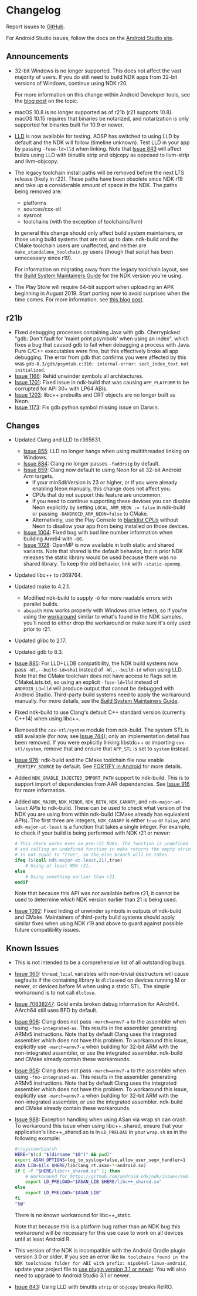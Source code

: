 # Changelog

Report issues to [GitHub].

For Android Studio issues, follow the docs on the [Android Studio site].

[GitHub]: https://github.com/android-ndk/ndk/issues
[Android Studio site]: http://tools.android.com/filing-bugs

## Announcements

 * 32-bit Windows is no longer supported. This does not affect the vast majority
   of users. If you do still need to build NDK apps from 32-bit versions of
   Windows, continue using NDK r20.

   For more information on this change within Android Developer tools, see the
   [blog post] on the topic.

[blog post]: https://android-developers.googleblog.com/2019/06/moving-android-studio-and-android.html

 * macOS 10.8 is no longer supported as of r21b (r21 supports 10.8). macOS 10.15
   requires that binaries be notarized, and notarization is only supported for
   binaries built for 10.9 or newer.

 * [LLD](https://lld.llvm.org/) is now available for testing. AOSP has switched
   to using LLD by default and the NDK will follow (timeline unknown). Test LLD
   in your app by passing `-fuse-ld=lld` when linking. Note that [Issue 843]
   will affect builds using LLD with binutils strip and objcopy as opposed to
   llvm-strip and llvm-objcopy.

 * The legacy toolchain install paths will be removed before the next LTS
   release (likely in r22). These paths have been obsolete since NDK r19 and
   take up a considerable amount of space in the NDK. The paths being removed
   are:

   * platforms
   * sources/cxx-stl
   * sysroot
   * toolchains (with the exception of toolchains/llvm)

   In general this change should only affect build system maintainers, or those
   using build systems that are not up to date. ndk-build and the CMake
   toolchain users are unaffected, and neither are
   `make_standalone_toolchain.py` users (though that script has been unnecessary
   since r19).

   For information on migrating away from the legacy toolchain layout, see the
   [Build System Maintainers Guide] for the NDK version you're using.

 * The Play Store will require 64-bit support when uploading an APK beginning in
   August 2019. Start porting now to avoid surprises when the time comes. For
   more information, see [this blog post](https://android-developers.googleblog.com/2017/12/improving-app-security-and-performance.html).

[Build System Maintainers Guide]: https://android.googlesource.com/platform/ndk/+/master/docs/BuildSystemMaintainers.md

## r21b

 * Fixed debugging processes containing Java with gdb. Cherrypicked
   "gdb: Don't fault for 'maint print psymbols' when using an index", which
   fixes a bug that caused gdb to fail when debugging a process with Java.
   Pure C/C++ executables were fine, but this effectively broke all app
   debugging. The error from gdb that confirms you were affected by this was
   `gdb-8.3/gdb/psymtab.c:316: internal-error: sect_index_text not initialized`.
 * [Issue 1166]: Rehid unwinder symbols all architectures.
 * [Issue 1201]: Fixed issue in ndk-build that was causing `APP_PLATFORM` to be
   corrupted for API 30+ with LP64 ABIs.
 * [Issue 1203]: libc++ prebuilts and CRT objects are no longer built as Neon.
 * [Issue 1173]: Fix gdb python symbol missing issue on Darwin.

[Issue 1166]: https://github.com/android/ndk/issues/1166
[Issue 1201]: https://github.com/android/ndk/issues/1201
[Issue 1203]: https://github.com/android/ndk/issues/1203
[Issue 1173]: https://github.com/android/ndk/issues/1173

## Changes

 * Updated Clang and LLD to r365631.
     * [Issue 855]: LLD no longer hangs when using multithreaded linking on
       Windows.
     * [Issue 884]: Clang no longer passes `-faddrsig` by default.
     * [Issue 859]: Clang now default to using Neon for all 32-bit Android Arm
       targets.
         * If your minSdkVersion is 23 or higher, or if you were already
           enabling Neon manually, this change does not affect you.
         * CPUs that do not support this feature are uncommon.
         * If you need to continue supporting these devices you can disable
           Neon explicitly by setting `LOCAL_ARM_NEON := false` in ndk-build or
           passing `-DANDROID_ARM_NEON=false` to CMake.
         * Alternatively, use the Play Console to [blacklist CPUs] without
           Neon to disallow your app from being installed on those devices.
     * [Issue 1004]: Fixed bug with bad line number information when building
       Arm64 with `-O0`.
     * [Issue 1028]: OpenMP is now available in both static and shared variants.
       Note that shared is the default behavior, but in prior NDK releases the
       static library would be used because there was no shared library. To keep
       the old behavior, link with `-static-openmp`.
 * Updated libc++ to r369764.
 * Updated make to 4.2.1.
     * Modified ndk-build to supply `-O` for more readable errors with parallel
       builds.
     * `abspath` now works properly with Windows drive letters, so if you're
       using the [workaround] similar to what's found in the NDK samples, you'll
       need to either drop the workaround or make sure it's only used prior to
       r21.
 * Updated glibc to 2.17.
 * Updated gdb to 8.3.
 * [Issue 885]: For LLD+LLDB compatibility, the NDK build systems now pass
   `-Wl,--build-id=sha1` instead of `-Wl,--build-id` when using LLD. Note that
   the CMake toolchain does not have access to flags set in CMakeLists.txt, so
   using an explicit `-fuse-ld=lld` instead of `ANDROID_LD=lld` will produce
   output that cannot be debugged with Android Studio. Third-party build systems
   need to apply the workaround manually. For more details, see the [Build
   System Maintainers Guide][maintainer_linkers].
 * Fixed ndk-build to use Clang's default C++ standard version (currently C++14)
   when using libc++.
 * Removed the `cxx-stl/system` module from ndk-build. The system STL is still
   available (for now, see [Issue 744]); only an implementation detail has been
   removed. If you were explicitly linking libstdc++ or importing
   `cxx-stl/system`, remove that and ensure that `APP_STL` is set to `system`
   instead.
 * [Issue 976]: ndk-build and the CMake toolchain file now enable
   `_FORTIFY_SOURCE` by default. See [FORTIFY in Android] for more details.
 * Added `NDK_GRADLE_INJECTED_IMPORT_PATH` support to ndk-build. This is to
   support import of dependencies from AAR dependencies. See [Issue 916] for
   more information.
 * Added `NDK_MAJOR`, `NDK_MINOR`, `NDK_BETA`, `NDK_CANARY`, and
   `ndk-major-at-least` APIs to ndk-build. These can be used to check what
   version of the NDK you are using from within ndk-build (CMake already has
   equivalent APIs). The first three are integers, `NDK_CANARY` is either `true`
   or `false`, and `ndk-major-at-least` is a function that takes a single
   integer. For example, to check if your build is being performed with NDK r21
   or newer:

   ```makefile
   # This check works even on pre-r21 NDKs. The function is undefined pre-r21,
   # and calling an undefined function in make returns the empty string, which
   # is not equal to "true", so the else branch will be taken.
   ifeq ($(call ndk-major-at-least,21),true)
       # Using at least NDK r21.
   else
       # Using something earlier than r21.
   endif
   ```

   Note that because this API was not available before r21, it cannot be used to
   determine *which* NDK version earlier than 21 is being used.
 * [Issue 1092]: Fixed hiding of unwinder symbols in outputs of ndk-build and
   CMake. Maintainers of third-party build systems should apply similar fixes
   when using NDK r19 and above to guard against possible future compatibility
   issues.

[FORTIFY in Android]: https://android-developers.googleblog.com/2017/04/fortify-in-android.html
[Issue 1004]: https://github.com/android-ndk/ndk/issues/1004
[Issue 1028]: https://github.com/android/ndk/issues/1028
[Issue 1092]: https://github.com/android/ndk/issues/1092
[Issue 744]: https://github.com/android/ndk/issues/744
[Issue 855]: https://github.com/android-ndk/ndk/issues/855
[Issue 859]: https://github.com/android-ndk/ndk/issues/859
[Issue 884]: https://github.com/android-ndk/ndk/issues/884
[Issue 885]: https://github.com/android-ndk/ndk/issues/885
[Issue 916]: https://github.com/android-ndk/ndk/issues/916
[Issue 976]: https://github.com/android/ndk/issues/976
[blacklist CPUs]: https://support.google.com/googleplay/android-developer/answer/7353455?hl=en
[maintainer_linkers]: https://android.googlesource.com/platform/ndk/+/master/docs/BuildSystemMaintainers.md#Linkers
[workaround]: https://github.com/android/ndk-samples/blob/2c97a9eb5b9b5de233b7ece4dd0d0d28fa4cb4c2/other-builds/ndkbuild/common.mk#L26

## Known Issues

 * This is not intended to be a comprehensive list of all outstanding bugs.
 * [Issue 360]: `thread_local` variables with non-trivial destructors will cause
   segfaults if the containing library is `dlclose`ed on devices running M or
   newer, or devices before M when using a static STL. The simple workaround is
   to not call `dlclose`.
 * [Issue 70838247]: Gold emits broken debug information for AArch64. AArch64
   still uses BFD by default.
 * [Issue 906]: Clang does not pass `-march=armv7-a` to the assembler when using
   `-fno-integrated-as`. This results in the assembler generating ARMv5
   instructions. Note that by default Clang uses the integrated assembler which
   does not have this problem. To workaround this issue, explicitly use
   `-march=armv7-a` when building for 32-bit ARM with the non-integrated
   assembler, or use the integrated assembler. ndk-build and CMake already
   contain these workarounds.
 * [Issue 906]: Clang does not pass `-march=armv7-a` to the assembler when using
   `-fno-integrated-as`. This results in the assembler generating ARMv5
   instructions. Note that by default Clang uses the integrated assembler which
   does not have this problem. To workaround this issue, explicitly use
   `-march=armv7-a` when building for 32-bit ARM with the non-integrated
   assembler, or use the integrated assembler. ndk-build and CMake already
   contain these workarounds.
 * [Issue 988]: Exception handling when using ASan via wrap.sh can crash. To
   workaround this issue when using libc++_shared, ensure that your
   application's libc++_shared.so is in `LD_PRELOAD` in your `wrap.sh` as in the
   following example:

   ```bash
   #!/system/bin/sh
   HERE="$(cd "$(dirname "$0")" && pwd)"
   export ASAN_OPTIONS=log_to_syslog=false,allow_user_segv_handler=1
   ASAN_LIB=$(ls $HERE/libclang_rt.asan-*-android.so)
   if [ -f "$HERE/libc++_shared.so" ]; then
       # Workaround for https://github.com/android-ndk/ndk/issues/988.
       export LD_PRELOAD="$ASAN_LIB $HERE/libc++_shared.so"
   else
       export LD_PRELOAD="$ASAN_LIB"
   fi
   "$@"
    ```

   There is no known workaround for libc++_static.

   Note that because this is a platform bug rather than an NDK bug this
   workaround will be necessary for this use case to work on all devices until
   at least Android R.
 * This version of the NDK is incompatible with the Android Gradle plugin
   version 3.0 or older. If you see an error like
   `No toolchains found in the NDK toolchains folder for ABI with prefix: mips64el-linux-android`,
   update your project file to [use plugin version 3.1 or newer]. You will also
   need to upgrade to Android Studio 3.1 or newer.
 * [Issue 843]: Using LLD with binutils `strip` or `objcopy` breaks RelRO.

[Issue 360]: https://github.com/android-ndk/ndk/issues/360
[Issue 70838247]: https://issuetracker.google.com/70838247
[Issue 843]: https://github.com/android-ndk/ndk/issues/843
[Issue 906]: https://github.com/android-ndk/ndk/issues/906
[Issue 988]: https://github.com/android-ndk/ndk/issues/988
[use plugin version 3.1 or newer]: https://developer.android.com/studio/releases/gradle-plugin#updating-plugin
